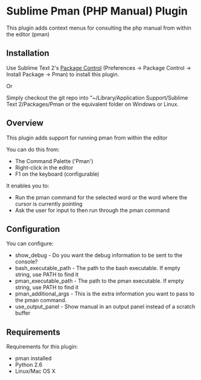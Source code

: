 Sublime Pman (PHP Manual) Plugin
================================

This plugin adds context menus for consulting the php manual from within the editor (pman)

Installation
------------

Use Sublime Text 2's [Package Control](http://wbond.net/sublime_packages/package_control) (Preferences -> Package Control -> Install Package -> Pman) to install this plugin.

Or

Simply checkout the git repo into “~/Library/Application Support/Sublime Text 2/Packages/Pman or the equivalent folder on Windows or Linux.


Overview
--------

This plugin adds support for running pman from within the editor

You can do this from:

* The Command Palette ('Pman')
* Right-click in the editor
* F1 on the keyboard (configurable)

It enables you to:

* Run the pman command for the selected word or the word where the cursor is currently pointing
* Ask the user for input to then run through the pman command


Configuration
-------------

You can configure:

* show_debug - Do you want the debug information to be sent to the console?
* bash_executable_path - The path to the bash executable. If empty string, use PATH to find it
* pman_executable_path - The path to the pman executable. If empty string, use PATH to find it
* pman_additional_args - This is the extra information you want to pass to the pman command.
* use_output_panel - Show manual in an output panel instead of a scratch buffer


Requirements
------------

Requirements for this plugin:

* pman installed
* Python 2.6
* Linux/Mac OS X


